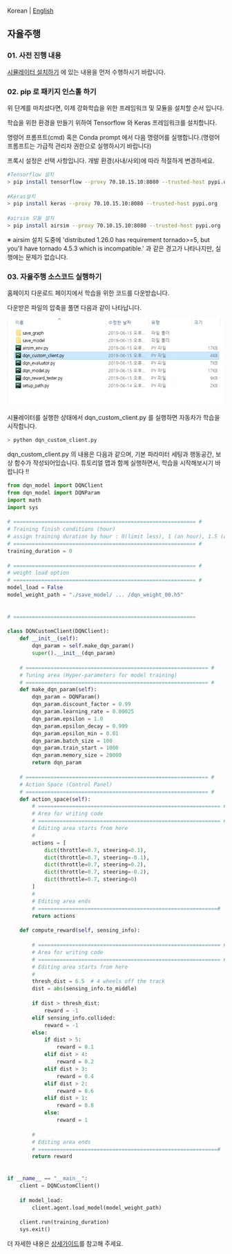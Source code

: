 Korean | [English](./Autonomous_Start_Eng.md)

## 자율주행 

### 01. 사전 진행 내용

[시뮬레이터 설치하기](./Readme.md) 에 있는 내용을 먼저 수행하시기 바랍니다.


### 02. pip 로 패키지 인스톨 하기

위 단계를 마치셨다면, 이제 강화학습을 위한 프레임워크 및 모듈을 설치할 순서 입니다.

학습을 위한 환경을 만들기 위하여 Tensorflow 와 Keras 프레임워크를 설치합니다.

명령어 프롬프트(cmd) 혹은 Conda prompt 에서 다음 명령어를 실행합니다.(명령어 프롬프트는 가급적 관리자 권한으로 실행하시기 바랍니다)

프록시 설정은 선택 사항입니다. 개발 환경(사내/사외)에 따라 적절하게 변경하세요.

```bash
#Tensorflow 설치
> pip install tensorflow --proxy 70.10.15.10:8080 --trusted-host pypi.org
        
#Keras설치
> pip install keras --proxy 70.10.15.10:8080 --trusted-host pypi.org
        
#airsim 모듈 설치
> pip install airsim --proxy 70.10.15.10:8080 --trusted-host pypi.org
```     

※ airsim 설치 도중에 'distributed 1.26.0 has requirement tornado>=5, but you'll have tornado 4.5.3 which is incompatible.' 과 같은 경고가 나타나지만, 실행에는 문제가 없습니다.


### 03. 자율주행 소스코드 실행하기

홈페이지 다운로드 페이지에서 학습을 위한 코드를 다운받습니다.

다운받은 파일의 압축을 풀면 다음과 같이 나타납니다.

<img src='./Images/10.png'>


시뮬레이터를 실행한 상태에서 dqn_custom_client.py 를 실행하면 자동차가 학습을 시작합니다.
```bash
> python dqn_custom_client.py
```

dqn_custom_client.py 의 내용은 다음과 같으며, 기본 파라미터 세팅과 행동공간, 보상 함수가 작성되어있습니다. 튜토리얼 맵과 함께 실행하면서, 학습을 시작해보시기 바랍니다 !!

```python
from dqn_model import DQNClient
from dqn_model import DQNParam
import math
import sys

# =========================================================== #
# Training finish conditions (hour)
# assign training duration by hour : 0(limit less), 1 (an hour), 1.5 (an hour and half) ...
# =========================================================== #
training_duration = 0

# =========================================================== #
# weight load option
# =========================================================== #
model_load = False
model_weight_path = "./save_model/ ... /dqn_weight_00.h5"


# ===========================================================

class DQNCustomClient(DQNClient):
    def __init__(self):
        dqn_param = self.make_dqn_param()
        super().__init__(dqn_param)

    # =========================================================== #
    # Tuning area (Hyper-parameters for model training)
    # =========================================================== #
    def make_dqn_param(self):
        dqn_param = DQNParam()
        dqn_param.discount_factor = 0.99
        dqn_param.learning_rate = 0.00025
        dqn_param.epsilon = 1.0
        dqn_param.epsilon_decay = 0.999
        dqn_param.epsilon_min = 0.01
        dqn_param.batch_size = 100
        dqn_param.train_start = 1000
        dqn_param.memory_size = 20000
        return dqn_param

    # =========================================================== #
    # Action Space (Control Panel)
    # =========================================================== #
    def action_space(self):
        # =========================================================== #
        # Area for writing code
        # =========================================================== #
        # Editing area starts from here
        #
        actions = [
            dict(throttle=0.7, steering=0.1),
            dict(throttle=0.7, steering=-0.1),
            dict(throttle=0.7, steering=0.2),
            dict(throttle=0.7, steering=-0.2),
            dict(throttle=0.7, steering=0)
        ]
        #
        # Editing area ends
        # ==========================================================#
        return actions

    def compute_reward(self, sensing_info):

        # =========================================================== #
        # Area for writing code
        # =========================================================== #
        # Editing area starts from here
        #
        thresh_dist = 6.5  # 4 wheels off the track
        dist = abs(sensing_info.to_middle)

        if dist > thresh_dist:
            reward = -1
        elif sensing_info.collided:
            reward = -1
        else:
            if dist > 5:
                reward = 0.1
            elif dist > 4:
                reward = 0.2
            elif dist > 3:
                reward = 0.4
            elif dist > 2:
                reward = 0.6
            elif dist > 1:
                reward = 0.8
            else:
                reward = 1

        #
        # Editing area ends
        # ==========================================================#
        return reward


if __name__ == "__main__":
    client = DQNCustomClient()

    if model_load:
        client.agent.load_model(model_weight_path)

    client.run(training_duration)
    sys.exit()

```

더 자세한 내용은 [상세가이드](../Guide/Autonomous_Detail.md)를 참고해 주세요.
